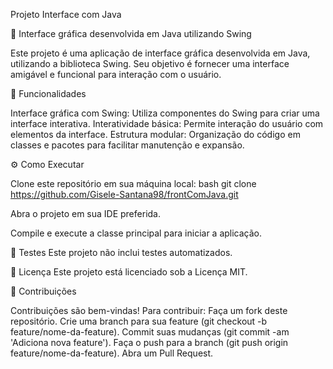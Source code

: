 Projeto Interface com Java

🎨 Interface gráfica desenvolvida em Java utilizando Swing

Este projeto é uma aplicação de interface gráfica desenvolvida em Java, utilizando a biblioteca Swing. 
Seu objetivo é fornecer uma interface amigável e funcional para interação com o usuário.

🚀 Funcionalidades

Interface gráfica com Swing: Utiliza componentes do Swing para criar uma interface interativa.
Interatividade básica: Permite interação do usuário com elementos da interface.
Estrutura modular: Organização do código em classes e pacotes para facilitar manutenção e expansão.

⚙️ Como Executar

Clone este repositório em sua máquina local:
bash
git clone https://github.com/Gisele-Santana98/frontComJava.git

Abra o projeto em sua IDE preferida.

Compile e execute a classe principal para iniciar a aplicação.

🧪 Testes
Este projeto não inclui testes automatizados.

📄 Licença
Este projeto está licenciado sob a Licença MIT.

👥 Contribuições

Contribuições são bem-vindas! Para contribuir:
Faça um fork deste repositório.
Crie uma branch para sua feature (git checkout -b feature/nome-da-feature).
Commit suas mudanças (git commit -am 'Adiciona nova feature').
Faça o push para a branch (git push origin feature/nome-da-feature).
Abra um Pull Request.

